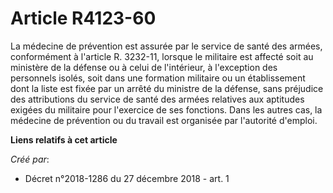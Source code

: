 # Article R4123-60

La médecine de prévention est assurée par le service de santé des armées, conformément à l'article R. 3232-11, lorsque le
militaire est affecté soit au ministère de la défense ou à celui de l'intérieur, à l'exception des personnels isolés, soit
dans une formation militaire ou un établissement dont la liste est fixée par un arrêté du ministre de la défense, sans
préjudice des attributions du service de santé des armées relatives aux aptitudes exigées du militaire pour l'exercice de ses
fonctions. Dans les autres cas, la médecine de prévention ou du travail est organisée par l'autorité d'emploi.

**Liens relatifs à cet article**

_Créé par_:

  - Décret n°2018-1286 du 27 décembre 2018 - art. 1
